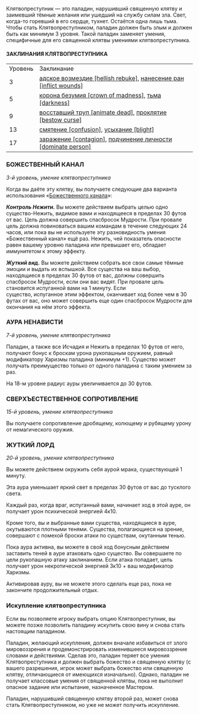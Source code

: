 Клятвопреступник — это паладин, нарушивший священную клятву и заимевший тёмные желания или ушедший на службу силам зла. Свет, когда-то горевший в его сердце, тухнет. Остаётся одна лишь тьма. Чтобы стать Клятвопреступником, паладин должен быть злым и должен быть как минимум 3 уровня. Такой паладин заменяет умения, специфичные для его священной клятвы умениями клятвопреступника.

#### ЗАКЛИНАНИЯ КЛЯТВОПРЕСТУПНИКА

|   |   |
|---|---|
|Уровень|Заклинание|
|3|[адское возмездие [hellish rebuke]](https://dnd.su/spells/1-hellish_rebuke/), [нанесение ран [inflict wounds]](https://dnd.su/spells/177-inflict_wounds/)|
|5|[корона безумия [crown of madness]](https://dnd.su/spells/134-crown_of_madness/), [тьма [darkness]](https://dnd.su/spells/353-darkness/)|
|9|[восставший труп [animate dead]](https://dnd.su/spells/35-animate_dead/), [проклятие [bestow curse]](https://dnd.su/spells/285-bestow_curse/)|
|13|[смятение [confusion]](https://dnd.su/spells/325-confusion/), [усыхание [blight]](https://dnd.su/spells/96-blight/)|
|17|[заражение [contagion]](https://dnd.su/spells/92-contagion/), [подчинение личности [dominate person]](https://dnd.su/spells/240-dominate_person/)|

  

### БОЖЕСТВЕННЫЙ КАНАЛ

_3-й уровень, умение клятвопреступника_

Когда вы даёте эту клятву, вы получаете следующие два варианта использования «[Божественного канала](https://dnd.su/class/94-paladin/#channel-divinity)»:

_**Контроль Нежити.**_ Вы можете действием выбрать целью одно существо-Нежить, видимое вами и находящееся в пределах 30 футов от вас. Цель должна совершить спасбросок Мудрости. При провале цель должна повиноваться вашим командам в течение следующих 24 часов, или пока вы не используете эту разновидность умения «Божественный канал» ещё раз. Нежить, чей показатель опасности равен вашему уровню паладина или превышает его, обладает иммунитетом к этому эффекту.

**_Жуткий вид._** Вы можете действием собрать все свои самые тёмные эмоции и выдать их вспышкой. Все существа на ваш выбор, находящиеся в пределах 30 футов от вас, должны совершить спасбросок Мудрости, если они вас видят. При провале цель становится испуганной вами на 1 минуту. Если существо, испуганное этим эффектом, оканчивает ход более чем в 30 футах от вас, оно может совершить еще один спасбросок Мудрости для окончания на нём этого эффекта.

  

### АУРА НЕНАВИСТИ

_7-й уровень, умение клятвопреступника_

Паладин, а также все Исчадия и Нежить в пределах 10 футов от него, получают бонус к броскам урона рукопашным оружием, равный модификатору Харизмы паладина (минимум +1). Существо может получать преимущество только от одного паладина с таким умением за раз.

На 18-м уровне радиус ауры увеличивается до 30 футов.

  

### СВЕРХЪЕСТЕСТВЕННОЕ СОПРОТИВЛЕНИЕ

_15-й уровень, умение клятвопреступника_

Вы получаете сопротивление дробящему, колющему и рубящему урону от немагического оружия.

  

### ЖУТКИЙ ЛОРД

_20-й уровень, умение клятвопреступника_

Вы можете действием окружить себя аурой мрака, существующей 1 минуту.

Эта аура уменьшает яркий свет в пределах 30 футов от вас до тусклого света.

Каждый раз, когда враг, испуганный вами, начинает ход в этой ауре, он получает урон психической энергией 4к10.

Кроме того, вы и выбранные вами существа, находящиеся в ауре, окутываются плотными тенями. Существа, полагающиеся на зрение, совершают с помехой броски атаки по существам, окутанным тенью.

Пока аура активна, вы можете в свой ход бонусным действием заставить теней в ауре атаковать одно существо. Вы совершаете по цели рукопашную атаку заклинанием. Если атака попадает, цель получает урон некротической энергией 3к10 + ваш модификатор Харизмы.

Активировав ауру, вы не можете этого сделать еще раз, пока не закончите продолжительный отдых.

### Искупление клятвопреступника

Если вы позволяете игроку выбрать опцию Клятвопреступник, вы можете позже позволить паладину искупить свою вину и снова стать настоящим паладином.

Паладин, желающий искупления, должен вначале избавиться от злого мировоззрения и продемонстрировать изменившееся мировоззрение словами и действиями. Сделав это, паладин теряет все умения Клятвопреступника и должен выбрать божество и священную клятву (с вашего разрешения, игрок может выбрать божество или священную клятву, отличающиеся от имеющихся изначально). Однако, паладин не получает классовые умения от священной клятвы, пока не выполнит опасное задание или испытание, назначенное Мастером.

Паладин, нарушивший священную клятву второй раз, может снова стать Клятвопреступником, но уже не может получить искупление.